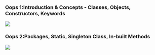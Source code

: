 <h3>Oops 1:Introduction & Concepts - Classes, Objects, Constructors, Keywords </h3>
<a href="https://youtu.be/BSVKUk58K6U?feature=shared"><img src="https://github.com/user-attachments/assets/a41a8229-dd28-4287-84d7-14aea9be992b"></a>
<br/>
<h3>Oops 2:Packages, Static, Singleton Class, In-built Methods </h3>
<a href="https://youtu.be/_Ya6CN13t8k?feature=shared"><img src="https://github.com/user-attachments/assets/2d88c4cf-41c2-4990-8ae6-af47aaa96685"></a>
<br/>
